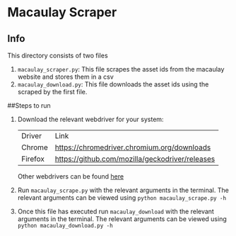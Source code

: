 # Macaulay Scraper
## Info
This directory consists of two files

1. `macaulay_scraper.py`: This file scrapes the asset ids from the macaulay website and stores them in a csv
2. `macaulay_download.py`: This file downloads the asset ids using the scraped by the first file.

##Steps to run
1. Download the relevant webdriver for your system:
   <table>
   <tr>
   <td>Driver</td>
   <td>Link</td>
   </tr>
   <tr>
   <td>Chrome</td>
   <td><a href="https://chromedriver.chromium.org/downloads">https://chromedriver.chromium.org/downloads</a></td>
   </tr>
   <tr>
   <td>Firefox</td>
   <td><a href="https://github.com/mozilla/geckodriver/releases">https://github.com/mozilla/geckodriver/releases</a> </td>
   </tr>
   </table>
   Other webdrivers can be found <a href="https://selenium-python.readthedocs.io/installation.html">here</a>
   
2. Run `macaulay_scrape.py` with the relevant arguments in the terminal. The relevant arguments can be viewed using
   `python macaulay_scrape.py -h`

3. Once this file has executed run `macaulay_download` with the relevant arguments in the terminal.
   The relevant arguments can be viewed using `python macaulay_download.py -h`
   
  